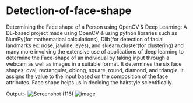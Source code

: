 # Detection-of-face-shape
Determining the Face shape of a Person using OpenCV &amp; Deep Learning: A DL-based project made using OpenCV &amp; using python libraries such as NumPy(for mathematical calculations), Dlib(for detection of facial landmarks ex: nose, jawline, eyes), and sklearn.cluster(for clustering) and many more involving the extensive use of applications of deep learning to determine the Face-shape of an individual by taking input through a webcam as well as images in a suitable format. It determines the six face shapes: oval, rectangular, oblong, square, round, diamond, and triangle. It assigns the value to the input based on the composition of the face attributes. Face shape helps us in deciding the hairstyle scientifically. 

Output:-
![Screenshot (116)](https://user-images.githubusercontent.com/77911162/173223123-3df7a969-7295-4fde-8c2f-2ddea46d1581.png)
![image](https://user-images.githubusercontent.com/77911162/173223154-20b72297-f517-4adf-94c9-970355ae5ef3.png)

